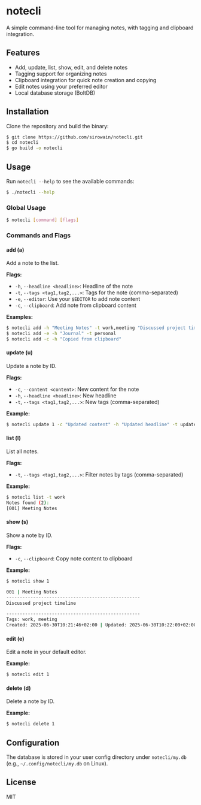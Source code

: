 # notecli

A simple command-line tool for managing notes, with tagging and clipboard integration.

## Features

- Add, update, list, show, edit, and delete notes
- Tagging support for organizing notes
- Clipboard integration for quick note creation and copying
- Edit notes using your preferred editor
- Local database storage (BoltDB)

## Installation

Clone the repository and build the binary:

```sh
$ git clone https://github.com/sirowain/notecli.git
$ cd notecli
$ go build -o notecli
```

## Usage

Run `notecli --help` to see the available commands:

```sh
$ ./notecli --help
```

### Global Usage

```sh
$ notecli [command] [flags]
```

### Commands and Flags

#### add (a)

Add a note to the list.

**Flags:**
- `-h`, `--headline <headline>`: Headline of the note
- `-t`, `--tags <tag1,tag2,...>`: Tags for the note (comma-separated)
- `-e`, `--editor`: Use your `$EDITOR` to add note content
- `-c`, `--clipboard`: Add note from clipboard content

**Examples:**
```sh
$ notecli add -h "Meeting Notes" -t work,meeting "Discussed project timeline"
$ notecli add -e -h "Journal" -t personal
$ notecli add -c -h "Copied from clipboard"
```

#### update (u)

Update a note by ID.

**Flags:**
- `-c`, `--content <content>`: New content for the note
- `-h`, `--headline <headline>`: New headline
- `-t`, `--tags <tag1,tag2,...>`: New tags (comma-separated)

**Example:**
```sh
$ notecli update 1 -c "Updated content" -h "Updated headline" -t updated,tag
```

#### list (l)

List all notes.

**Flags:**
- `-t`, `--tags <tag1,tag2,...>`: Filter notes by tags (comma-separated)

**Example:**
```sh
$ notecli list -t work
Notes found (2):
[001] Meeting Notes
```

#### show (s)

Show a note by ID.

**Flags:**
- `-c`, `--clipboard`: Copy note content to clipboard

**Example:**
```sh
$ notecli show 1

001 | Meeting Notes
--------------------------------------------------
Discussed project timeline

--------------------------------------------------
Tags: work, meeting
Created: 2025-06-30T10:21:46+02:00 | Updated: 2025-06-30T10:22:09+02:00
```

#### edit (e)

Edit a note in your default editor.

**Example:**
```sh
$ notecli edit 1
```

#### delete (d)

Delete a note by ID.

**Example:**
```sh
$ notecli delete 1
```

## Configuration

The database is stored in your user config directory under `notecli/my.db` (e.g., `~/.config/notecli/my.db` on Linux).

## License

MIT
